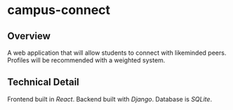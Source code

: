 # campus-connect

## Overview
A web application that will allow students to connect with likeminded peers. 
Profiles will be recommended with a weighted system.

## Technical Detail
Frontend built in *React*.
Backend built with *Django*.
Database is *SQLite*.

